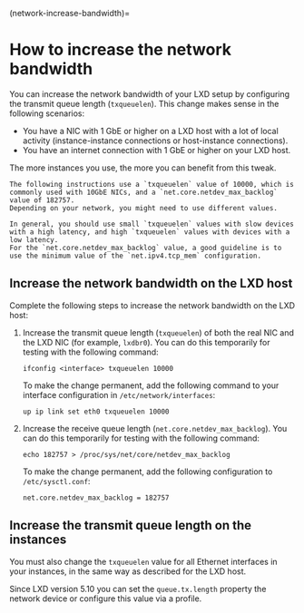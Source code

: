 (network-increase-bandwidth)=
# How to increase the network bandwidth

You can increase the network bandwidth of your LXD setup by configuring the transmit queue length (`txqueuelen`).
This change makes sense in the following scenarios:

- You have a NIC with 1 GbE or higher on a LXD host with a lot of local activity (instance-instance connections or host-instance connections).
- You have an internet connection with 1 GbE or higher on your LXD host.

The more instances you use, the more you can benefit from this tweak.

```{note}
The following instructions use a `txqueuelen` value of 10000, which is commonly used with 10GbE NICs, and a `net.core.netdev_max_backlog` value of 182757.
Depending on your network, you might need to use different values.

In general, you should use small `txqueuelen` values with slow devices with a high latency, and high `txqueuelen` values with devices with a low latency.
For the `net.core.netdev_max_backlog` value, a good guideline is to use the minimum value of the `net.ipv4.tcp_mem` configuration.
```

## Increase the network bandwidth on the LXD host

Complete the following steps to increase the network bandwidth on the LXD host:

1. Increase the transmit queue length (`txqueuelen`) of both the real NIC and the LXD NIC (for example, `lxdbr0`).
   You can do this temporarily for testing with the following command:

       ifconfig <interface> txqueuelen 10000

   To make the change permanent, add the following command to your interface configuration in `/etc/network/interfaces`:

       up ip link set eth0 txqueuelen 10000

1. Increase the receive queue length (`net.core.netdev_max_backlog`).
   You can do this temporarily for testing with the following command:

       echo 182757 > /proc/sys/net/core/netdev_max_backlog

   To make the change permanent, add the following configuration to `/etc/sysctl.conf`:

       net.core.netdev_max_backlog = 182757

## Increase the transmit queue length on the instances

You must also change the `txqueuelen` value for all Ethernet interfaces in your instances, in the same way as described for the LXD host.

Since LXD version 5.10 you can set the `queue.tx.length` property the network device or configure this value via a profile.

